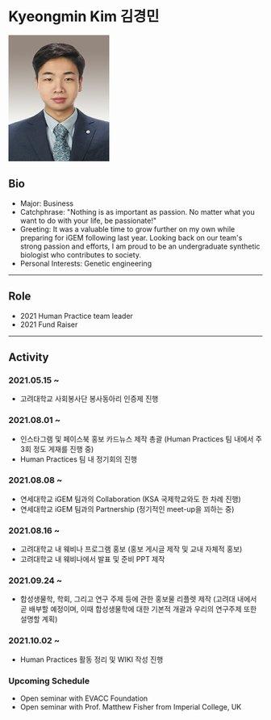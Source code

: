 # Kyeongmin Kim 김경민
<img src="./kyeongminkim.jpg" height="250px" width="200px"> 

## Bio
* Major: Business
* Catchphrase: "Nothing is as important as passion. No matter what you want to do with your life, be passionate!"
* Greeting: It was a valuable time to grow further on my own while preparing for iGEM following last year. Looking back on our team's strong passion and efforts, I am proud to be an undergraduate synthetic biologist who contributes to society.
* Personal Interests: Genetic engineering
---

## Role
* 2021 Human Practice team leader
* 2021 Fund Raiser
---

## Activity

### 2021.05.15 ~
* 고려대학교 사회봉사단 봉사동아리 인증제 진행

### 2021.08.01 ~
* 인스타그램 및 페이스북 홍보 카드뉴스 제작 총괄 (Human Practices 팀 내에서 주 3회 정도 게재를 진행 중)
* Human Practices 팀 내 정기회의 진행

### 2021.08.08 ~
* 연세대학교 iGEM 팀과의 Collaboration (KSA 국제학교와도 한 차례 진행)
* 연세대학교 iGEM 팀과의 Partnership (정기적인 meet-up을 꾀하는 중)

### 2021.08.16 ~
* 고려대학교 내 웨비나 프로그램 홍보 (홍보 게시글 제작 및 교내 자체적 홍보)
* 고려대학교 내 웨비나에서 발표 및 준비 PPT 제작

### 2021.09.24 ~
* 합성생물학, 학회, 그리고 연구 주제 등에 관한 홍보물 리플렛 제작 (고려대 내에서 곧 배부할 예정이며, 이때 합성생물학에 대한 기본적 개괄과 우리의 연구주제 또한 설명할 계획)

### 2021.10.02 ~ 
* Human Practices 활동 정리 및 WIKI 작성 진행 

### Upcoming Schedule
* Open seminar with EVACC Foundation 
* Open seminar with Prof. Matthew Fisher from Imperial College, UK
